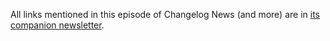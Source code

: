 All links mentioned in this episode of Changelog News (and more) are in [its companion newsletter](https://changelog.com/news/68/email).